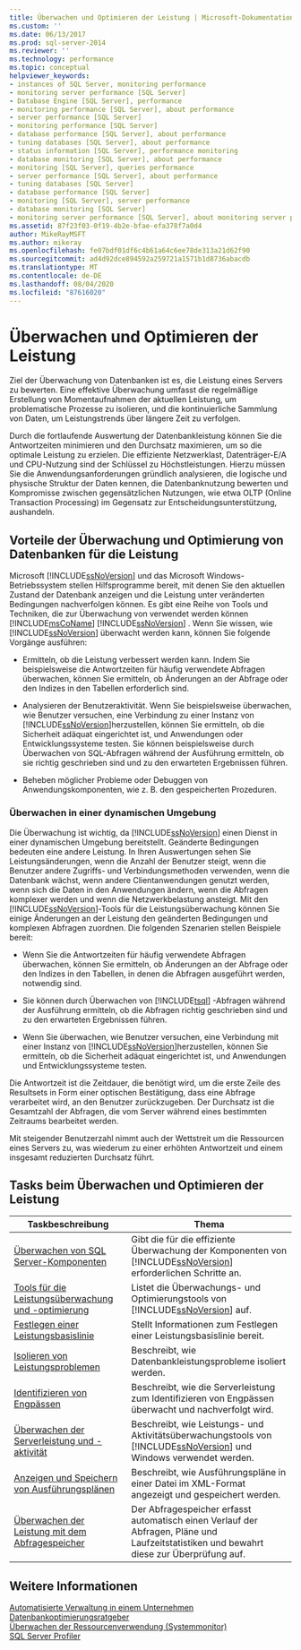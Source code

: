 ```yaml
---
title: Überwachen und Optimieren der Leistung | Microsoft-Dokumentation
ms.custom: ''
ms.date: 06/13/2017
ms.prod: sql-server-2014
ms.reviewer: ''
ms.technology: performance
ms.topic: conceptual
helpviewer_keywords:
- instances of SQL Server, monitoring performance
- monitoring server performance [SQL Server]
- Database Engine [SQL Server], performance
- monitoring performance [SQL Server], about performance
- server performance [SQL Server]
- monitoring performance [SQL Server]
- database performance [SQL Server], about performance
- tuning databases [SQL Server], about performance
- status information [SQL Server], performance monitoring
- database monitoring [SQL Server], about performance
- monitoring [SQL Server], queries performance
- server performance [SQL Server], about performance
- tuning databases [SQL Server]
- database performance [SQL Server]
- monitoring [SQL Server], server performance
- database monitoring [SQL Server]
- monitoring server performance [SQL Server], about monitoring server performance
ms.assetid: 87f23f03-0f19-4b2e-bfae-efa378f7a0d4
author: MikeRayMSFT
ms.author: mikeray
ms.openlocfilehash: fe07bdf01df6c4b61a64c6ee78de313a21d62f90
ms.sourcegitcommit: ad4d92dce894592a259721a1571b1d8736abacdb
ms.translationtype: MT
ms.contentlocale: de-DE
ms.lasthandoff: 08/04/2020
ms.locfileid: "87616020"
---
```

# <a name="monitor-and-tune-for-performance"></a>Überwachen und Optimieren der Leistung
  Ziel der Überwachung von Datenbanken ist es, die Leistung eines Servers zu bewerten. Eine effektive Überwachung umfasst die regelmäßige Erstellung von Momentaufnahmen der aktuellen Leistung, um problematische Prozesse zu isolieren, und die kontinuierliche Sammlung von Daten, um Leistungstrends über längere Zeit zu verfolgen.  
  
 Durch die fortlaufende Auswertung der Datenbankleistung können Sie die Antwortzeiten minimieren und den Durchsatz maximieren, um so die optimale Leistung zu erzielen. Die effiziente Netzwerklast, Datenträger-E/A und CPU-Nutzung sind der Schlüssel zu Höchstleistungen. Hierzu müssen Sie die Anwendungsanforderungen gründlich analysieren, die logische und physische Struktur der Daten kennen, die Datenbanknutzung bewerten und Kompromisse zwischen gegensätzlichen Nutzungen, wie etwa OLTP (Online Transaction Processing) im Gegensatz zur Entscheidungsunterstützung, aushandeln.  
  
## <a name="benefits-of-monitoring-and-tuning-databases-for-performance"></a>Vorteile der Überwachung und Optimierung von Datenbanken für die Leistung  
 Microsoft [!INCLUDE[ssNoVersion](../../includes/ssnoversion-md.md)] und das Microsoft Windows-Betriebssystem stellen Hilfsprogramme bereit, mit denen Sie den aktuellen Zustand der Datenbank anzeigen und die Leistung unter veränderten Bedingungen nachverfolgen können. Es gibt eine Reihe von Tools und Techniken, die zur Überwachung von verwendet werden können [!INCLUDE[msCoName](../../includes/msconame-md.md)] [!INCLUDE[ssNoVersion](../../includes/ssnoversion-md.md)] . Wenn Sie wissen, wie [!INCLUDE[ssNoVersion](../../includes/ssnoversion-md.md)] überwacht werden kann, können Sie folgende Vorgänge ausführen:  
  
-   Ermitteln, ob die Leistung verbessert werden kann. Indem Sie beispielsweise die Antwortzeiten für häufig verwendete Abfragen überwachen, können Sie ermitteln, ob Änderungen an der Abfrage oder den Indizes in den Tabellen erforderlich sind.  
  
-   Analysieren der Benutzeraktivität. Wenn Sie beispielsweise überwachen, wie Benutzer versuchen, eine Verbindung zu einer Instanz von [!INCLUDE[ssNoVersion](../../includes/ssnoversion-md.md)]herzustellen, können Sie ermitteln, ob die Sicherheit adäquat eingerichtet ist, und Anwendungen oder Entwicklungssysteme testen. Sie können beispielsweise durch Überwachen von SQL-Abfragen während der Ausführung ermitteln, ob sie richtig geschrieben sind und zu den erwarteten Ergebnissen führen.  
  
-   Beheben möglicher Probleme oder Debuggen von Anwendungskomponenten, wie z. B. den gespeicherten Prozeduren.  
  
### <a name="monitoring-in-a-dynamic-environment"></a>Überwachen in einer dynamischen Umgebung  
 Die Überwachung ist wichtig, da [!INCLUDE[ssNoVersion](../../includes/ssnoversion-md.md)] einen Dienst in einer dynamischen Umgebung bereitstellt. Geänderte Bedingungen bedeuten eine andere Leistung. In Ihren Auswertungen sehen Sie Leistungsänderungen, wenn die Anzahl der Benutzer steigt, wenn die Benutzer andere Zugriffs- und Verbindungsmethoden verwenden, wenn die Datenbank wächst, wenn andere Clientanwendungen genutzt werden, wenn sich die Daten in den Anwendungen ändern, wenn die Abfragen komplexer werden und wenn die Netzwerkbelastung ansteigt. Mit den [!INCLUDE[ssNoVersion](../../includes/ssnoversion-md.md)]-Tools für die Leistungsüberwachung können Sie einige Änderungen an der Leistung den geänderten Bedingungen und komplexen Abfragen zuordnen. Die folgenden Szenarien stellen Beispiele bereit:  
  
-   Wenn Sie die Antwortzeiten für häufig verwendete Abfragen überwachen, können Sie ermitteln, ob Änderungen an der Abfrage oder den Indizes in den Tabellen, in denen die Abfragen ausgeführt werden, notwendig sind.  
  
-   Sie können durch Überwachen von [!INCLUDE[tsql](../../includes/tsql-md.md)] -Abfragen während der Ausführung ermitteln, ob die Abfragen richtig geschrieben sind und zu den erwarteten Ergebnissen führen.  
  
-   Wenn Sie überwachen, wie Benutzer versuchen, eine Verbindung mit einer Instanz von [!INCLUDE[ssNoVersion](../../includes/ssnoversion-md.md)]herzustellen, können Sie ermitteln, ob die Sicherheit adäquat eingerichtet ist, und Anwendungen und Entwicklungssysteme testen.  
  
 Die Antwortzeit ist die Zeitdauer, die benötigt wird, um die erste Zeile des Resultsets in Form einer optischen Bestätigung, dass eine Abfrage verarbeitet wird, an den Benutzer zurückzugeben. Der Durchsatz ist die Gesamtzahl der Abfragen, die vom Server während eines bestimmten Zeitraums bearbeitet werden.  
  
 Mit steigender Benutzerzahl nimmt auch der Wettstreit um die Ressourcen eines Servers zu, was wiederum zu einer erhöhten Antwortzeit und einem insgesamt reduzierten Durchsatz führt.  
  
## <a name="monitoring-and-tuning-performance-tasks"></a>Tasks beim Überwachen und Optimieren der Leistung  
  
|Taskbeschreibung|Thema|  
|----------------------|-----------|  
|[Überwachen von SQL Server-Komponenten](monitor-sql-server-components.md)|Gibt die für die effiziente Überwachung der Komponenten von [!INCLUDE[ssNoVersion](../../includes/ssnoversion-md.md)] erforderlichen Schritte an.|  
|[Tools für die Leistungsüberwachung und -optimierung](performance-monitoring-and-tuning-tools.md)|Listet die Überwachungs- und Optimierungstools von [!INCLUDE[ssNoVersion](../../includes/ssnoversion-md.md)] auf.|  
|[Festlegen einer Leistungsbasislinie](establish-a-performance-baseline.md)|Stellt Informationen zum Festlegen einer Leistungsbasislinie bereit.|  
|[Isolieren von Leistungsproblemen](isolate-performance-problems.md)|Beschreibt, wie Datenbankleistungsprobleme isoliert werden.|  
|[Identifizieren von Engpässen](identify-bottlenecks.md)|Beschreibt, wie die Serverleistung zum Identifizieren von Engpässen überwacht und nachverfolgt wird.|  
|[Überwachen der Serverleistung und -aktivität](server-performance-and-activity-monitoring.md)|Beschreibt, wie Leistungs- und Aktivitätsüberwachungstools von [!INCLUDE[ssNoVersion](../../includes/ssnoversion-md.md)] und Windows verwendet werden.|  
|[Anzeigen und Speichern von Ausführungsplänen](display-and-save-execution-plans.md)|Beschreibt, wie Ausführungspläne in einer Datei im XML-Format angezeigt und gespeichert werden.|  
|[Überwachen der Leistung mit dem Abfragespeicher](monitoring-performance-by-using-the-query-store.md)|Der Abfragespeicher erfasst automatisch einen Verlauf der Abfragen, Pläne und Laufzeitstatistiken und bewahrt diese zur Überprüfung auf.|  
  
## <a name="see-also"></a>Weitere Informationen  
 [Automatisierte Verwaltung in einem Unternehmen](../../ssms/agent/automated-administration-across-an-enterprise.md)   
 [Datenbankoptimierungsratgeber](database-engine-tuning-advisor.md)   
 [Überwachen der Ressourcenverwendung &#40;Systemmonitor&#41;](../performance-monitor/monitor-resource-usage-system-monitor.md)   
 [SQL Server Profiler](../../tools/sql-server-profiler/sql-server-profiler.md)  
  
  
